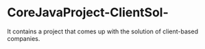 # CoreJavaProject-ClientSol-
It contains a project that comes up with the solution of client-based companies.

